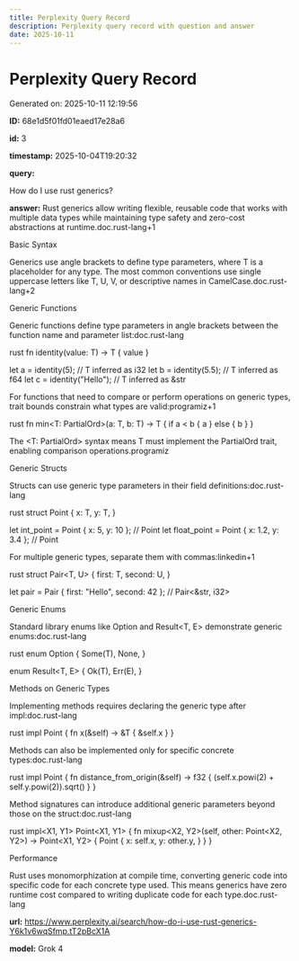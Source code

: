 ```yaml
---
title: Perplexity Query Record
description: Perplexity query record with question and answer
date: 2025-10-11
---
```


# Perplexity Query Record

Generated on: 2025-10-11 12:19:56

**ID:** 68e1d5f01fd01eaed17e28a6

**id:** 3

**timestamp:** 2025-10-04T19:20:32

**query:**

How do I use rust generics?

**answer:** Rust generics allow writing flexible, reusable code that works with multiple data types while maintaining type safety and zero-cost abstractions at runtime.doc.rust-lang+1

Basic Syntax

Generics use angle brackets <T> to define type parameters, where T is a placeholder for any type. The most common conventions use single uppercase letters like T, U, V, or descriptive names in CamelCase.doc.rust-lang+2

Generic Functions

Generic functions define type parameters in angle brackets between the function name and parameter list:doc.rust-lang

rust
fn identity<T>(value: T) -> T {
    value
}

let a = identity(5);        // T inferred as i32
let b = identity(5.5);      // T inferred as f64
let c = identity("Hello");  // T inferred as &str


For functions that need to compare or perform operations on generic types, trait bounds constrain what types are valid:programiz+1

rust
fn min<T: PartialOrd>(a: T, b: T) -> T {
    if a < b { a } else { b }
}


The <T: PartialOrd> syntax means T must implement the PartialOrd trait, enabling comparison operations.programiz

Generic Structs

Structs can use generic type parameters in their field definitions:doc.rust-lang

rust
struct Point<T> {
    x: T,
    y: T,
}

let int_point = Point { x: 5, y: 10 };      // Point<i32>
let float_point = Point { x: 1.2, y: 3.4 }; // Point<f64>


For multiple generic types, separate them with commas:linkedin+1

rust
struct Pair<T, U> {
    first: T,
    second: U,
}

let pair = Pair { first: "Hello", second: 42 }; // Pair<&str, i32>

Generic Enums

Standard library enums like Option<T> and Result<T, E> demonstrate generic enums:doc.rust-lang

rust
enum Option<T> {
    Some(T),
    None,
}

enum Result<T, E> {
    Ok(T),
    Err(E),
}

Methods on Generic Types

Implementing methods requires declaring the generic type after impl:doc.rust-lang

rust
impl<T> Point<T> {
    fn x(&self) -> &T {
        &self.x
    }
}


Methods can also be implemented only for specific concrete types:doc.rust-lang

rust
impl Point<f32> {
    fn distance_from_origin(&self) -> f32 {
        (self.x.powi(2) + self.y.powi(2)).sqrt()
    }
}


Method signatures can introduce additional generic parameters beyond those on the struct:doc.rust-lang

rust
impl<X1, Y1> Point<X1, Y1> {
    fn mixup<X2, Y2>(self, other: Point<X2, Y2>) -> Point<X1, Y2> {
        Point {
            x: self.x,
            y: other.y,
        }
    }
}

Performance

Rust uses monomorphization at compile time, converting generic code into specific code for each concrete type used. This means generics have zero runtime cost compared to writing duplicate code for each type.doc.rust-lang

**url:** https://www.perplexity.ai/search/how-do-i-use-rust-generics-Y6k1v6wqSfmp.tT2pBcX1A

**model:** Grok 4

